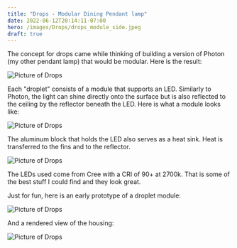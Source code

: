 ```yaml
---
title: "Drops - Modular Dining Pendant lamp"
date: 2022-06-12T20:14:11-07:00
hero: /images/Drops/drops_module_side.jpeg
draft: true
---
```


The concept for drops came while thinking of building a version of Photon (my other pendant lamp) that would be modular. Here is the result:

![Picture of Drops](/images/Drops/drops_installed.jpg)

Each "droplet" consists of a module that supports an LED. Similarly to Photon, the light can shine directly onto the surface but is also reflected to the ceiling by the reflector beneath the LED. Here is what a module looks like:

![Picture of Drops](/images/Drops/drops_module_top.jpeg)

The aluminum block that holds the LED also serves as a heat sink. Heat is transferred to the fins and to the reflector.

![Picture of Drops](/images/Drops/droplet_explanation.png)

The LEDs used come from Cree with a CRI of 90+ at 2700k. That is some of the best stuff I could find and they look great.

Just for fun, here is an early prototype of a droplet module:

![Picture of Drops](/images/Drops/early_droplet_off.jpeg)

And a rendered view of the housing:

![Picture of Drops](/images/Drops/housing.jpeg)
